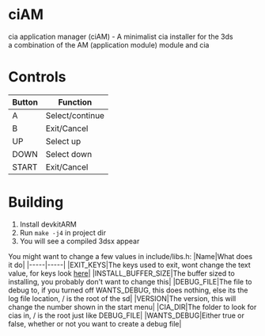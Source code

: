 
# ciAM

cia application manager (ciAM) - A minimalist cia installer for the 3ds  
a combination of the AM (application module) module and cia  

# Controls

|Button|Function|
|-----|-----|
|A|Select/continue|
|B|Exit/Cancel|
|UP|Select up|
|DOWN|Select down|
|START|Exit/Cancel|

# Building

1) Install devkitARM
2) Run `make -j4` in project dir
3) You will see a compiled 3dsx appear

You might want to change a few values in include/libs.h:
|Name|What does it do|
|-----|-----|
|EXIT_KEYS|The keys used to exit, wont change the text value, for keys look [here](https://libctru.devkitpro.org/hid_8h.html#a2f80701c36e79c0640d91c788feee0b3aa7b3a3d0503a46bec51c6e3da95747cc)|
|INSTALL_BUFFER_SIZE|The buffer sized to installing, you probably don't want to change this|
|DEBUG_FILE|The file to debug to, if you turned off WANTS_DEBUG, this does nothing, else its the log file location, / is the root of the sd|
|VERSION|The version, this will change the number shown in the start menu|
|CIA_DIR|The folder to look for cias in, / is the root just like DEBUG_FILE|
|WANTS_DEBUG|Either true or false, whether or not you want to create a debug file|
